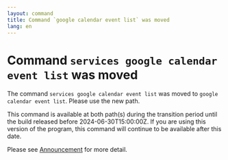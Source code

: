 ```yaml
---
layout: command
title: Command `google calendar event list` was moved
lang: en
---
```


# Command `services google calendar event list` was moved

The command `services google calendar event list` was moved to `google calendar event list`. Please use the new path.

This command is available at both path(s) during the transition period until the build released before 2024-06-30T15:00:00Z. If you are using this version of the program, this command will continue to be available after this date.

Please see [Announcement](https://github.com/watermint/toolbox/discussions/797) for more detail.


